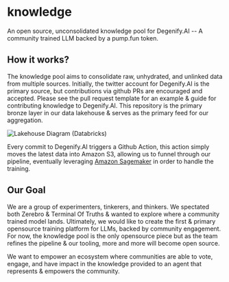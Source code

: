 # knowledge

An open source, unconsolidated knowledge pool for Degenify.AI -- A community trained LLM backed by a pump.fun token.

## How it works?

The knowledge pool aims to consolidate raw, unhydrated, and unlinked data from multiple sources. Initially, the twitter account for Degenify.AI is the primary source, but contributions via github PRs are encouraged and accepted. Please see the pull request template for an example & guide for contributing knowledge to Degenify.AI. This repository is the primary bronze layer in our data lakehouse & serves as the primary feed for our aggregation.

![Lakehouse Diagram (Databricks)](https://github.com/user-attachments/assets/493a0c9c-4423-4e43-b40b-1309054c1a9e)


Every commit to Degenify.AI triggers a Github Action, this action simply moves the latest data into Amazon S3, allowing us to funnel through our pipeline, eventually leveraging [Amazon Sagemaker](https://aws.amazon.com/sagemaker/) in order to handle the training.

## Our Goal

We are a group of experimenters, tinkerers, and thinkers. We spectated both Zerebro & Terminal Of Truths & wanted to explore where a community trained model lands. Ultimately, we would like to create the first & primary opensource training platform for LLMs, backed by community engagement. For now, the knowledge pool is the only opensource piece but as the team refines the pipeline & our tooling, more and more will become open source.

We want to empower an ecosystem where communities are able to vote, engage, and have impact in the knowledge provided to an agent that represents & empowers the community.
